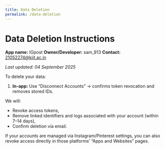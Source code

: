 ```yaml
---
title: Data Deletion
permalink: /data-deletion
---
```


# Data Deletion Instructions

**App name:** IGpost
**Owner/Developer:** sam_913
**Contact:** 21052274@kiit.ac.in

_Last updated: 04 September 2025_

To delete your data:

1. **In-app:** Use “Disconnect Accounts” → confirms token revocation and removes stored IDs.

We will:
- Revoke access tokens,
- Remove linked identifiers and logs associated with your account (within 7–14 days),
- Confirm deletion via email.

If your accounts are managed via Instagram/Pinterest settings, you can also revoke access directly in those platforms’ “Apps and Websites” pages.
